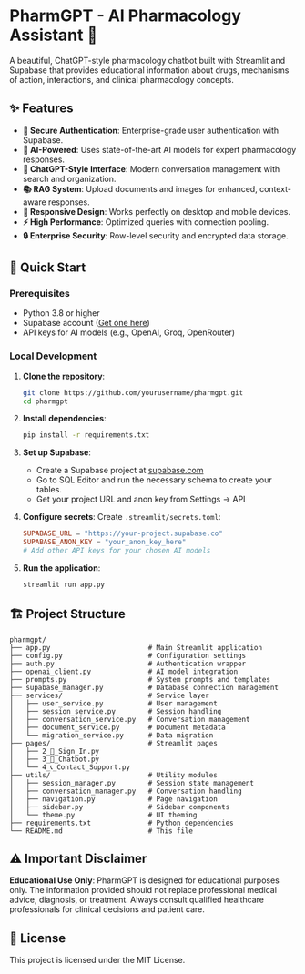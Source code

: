 # PharmGPT - AI Pharmacology Assistant 💊

A beautiful, ChatGPT-style pharmacology chatbot built with Streamlit and Supabase that provides educational information about drugs, mechanisms of action, interactions, and clinical pharmacology concepts.

## ✨ Features

- **🔐 Secure Authentication**: Enterprise-grade user authentication with Supabase.
- **🤖 AI-Powered**: Uses state-of-the-art AI models for expert pharmacology responses.
- **💬 ChatGPT-Style Interface**: Modern conversation management with search and organization.
- **📚 RAG System**: Upload documents and images for enhanced, context-aware responses.
- **📱 Responsive Design**: Works perfectly on desktop and mobile devices.
- **⚡ High Performance**: Optimized queries with connection pooling.
- **🔒 Enterprise Security**: Row-level security and encrypted data storage.

## 🚀 Quick Start

### Prerequisites
- Python 3.8 or higher
- Supabase account ([Get one here](https://supabase.com))
- API keys for AI models (e.g., OpenAI, Groq, OpenRouter)

### Local Development

1. **Clone the repository**:
   ```bash
   git clone https://github.com/yourusername/pharmgpt.git
   cd pharmgpt
   ```

2. **Install dependencies**:
   ```bash
   pip install -r requirements.txt
   ```

3. **Set up Supabase**:
   - Create a Supabase project at [supabase.com](https://supabase.com)
   - Go to SQL Editor and run the necessary schema to create your tables.
   - Get your project URL and anon key from Settings → API

4. **Configure secrets**:
   Create `.streamlit/secrets.toml`:
   ```toml
   SUPABASE_URL = "https://your-project.supabase.co"
   SUPABASE_ANON_KEY = "your_anon_key_here"
   # Add other API keys for your chosen AI models
   ```

5. **Run the application**:
   ```bash
   streamlit run app.py
   ```

## 🏗️ Project Structure

```
pharmgpt/
├── app.py                        # Main Streamlit application
├── config.py                     # Configuration settings
├── auth.py                       # Authentication wrapper
├── openai_client.py              # AI model integration
├── prompts.py                    # System prompts and templates
├── supabase_manager.py           # Database connection management
├── services/                     # Service layer
│   ├── user_service.py           # User management
│   ├── session_service.py        # Session handling
│   ├── conversation_service.py   # Conversation management
│   ├── document_service.py       # Document metadata
│   └── migration_service.py      # Data migration
├── pages/                        # Streamlit pages
│   ├── 2_🔐_Sign_In.py
│   ├── 3_💬_Chatbot.py
│   └── 4_📞_Contact_Support.py
├── utils/                        # Utility modules
│   ├── session_manager.py        # Session state management
│   ├── conversation_manager.py   # Conversation handling
│   ├── navigation.py             # Page navigation
│   ├── sidebar.py                # Sidebar components
│   └── theme.py                  # UI theming
├── requirements.txt              # Python dependencies
└── README.md                     # This file
```

## ⚠️ Important Disclaimer

**Educational Use Only**: PharmGPT is designed for educational purposes only. The information provided should not replace professional medical advice, diagnosis, or treatment. Always consult qualified healthcare professionals for clinical decisions and patient care.

## 📄 License

This project is licensed under the MIT License.
